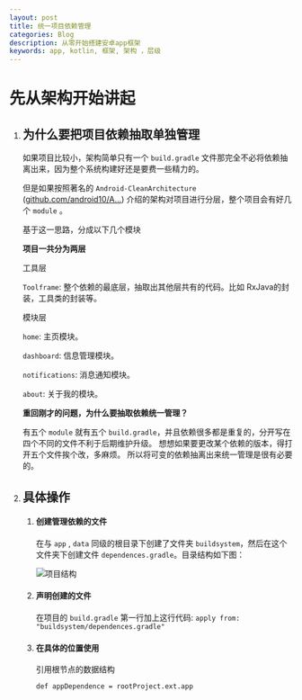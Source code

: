 ```yaml
---
layout: post
title: 统一项目依赖管理
categories: Blog
description: 从零开始搭建安卓app框架
keywords: app, kotlin, 框架, 架构 ，层级
---
```


# 先从架构开始讲起

1. ## 为什么要把项目依赖抽取单独管理
   
   如果项目比较小，架构简单只有一个 `build.gradle` 文件那完全不必将依赖抽离出来，因为整个系统构建好还是要费一些精力的。
   
   但是如果按照著名的 `Android-CleanArchitecture` ([github.com/android10/A…](https://github.com/android10/Android-CleanArchitecture)) 介绍的架构对项目进行分层，整个项目会有好几个 `module` 。
   
   基于这一思路，分成以下几个模块
   
   **项目一共分为两层**
   
    工具层
   
   `Toolframe`: 整个依赖的最底层，抽取出其他层共有的代码。比如 RxJava的封装，工具类的封装等。
   
   模块层
   
   `home`: 主页模块。
   
   `dashboard`: 信息管理模块。
   
   `notifications`: 消息通知模块。
   
   `about`: 关于我的模块。
   
   **重回刚才的问题，为什么要抽取依赖统一管理？**
   
   有五个 `module` 就有五个 `build.gradle`，并且依赖很多都是重复的，分开写在四个不同的文件不利于后期维护升级。 想想如果要更改某个依赖的版本，得打开五个文件挨个改，多麻烦。 所以将可变的依赖抽离出来统一管理是很有必要的。

2. ## 具体操作
   
   1. #### 创建管理依赖的文件
      
      在与 `app` , `data` 同级的根目录下创建了文件夹 `buildsystem`，然后在这个文件夹下创建文件 `dependences.gradle`。目录结构如下图：
      
      ![项目结构](https://qaq-qvq.github.io/images/2022-1-25-从零开始搭建安卓app框架/项目结构.png)
   
   2. #### 声明创建的文件
      
      在项目的 `build.gradle` 第一行加上这行代码: `apply from: "buildsystem/dependences.gradle"`
   
   3. #### 在具体的位置使用
      
      引用根节点的数据结构
      
      ```
      def appDependence = rootProject.ext.app
      ```


